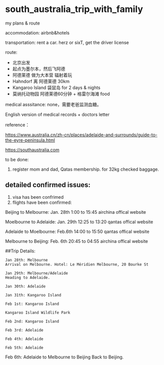 # south_australia_trip_with_family
my plans & route


accommodation: airbnb&hotels

transportation: rent a car. herz or sixT, get the driver license

route: 
- 北京出发
- 起点为墨尔本，然后飞阿德
- 阿德莱德 做为大本营 辐射着玩
- Hahndorf 离 阿德莱德 30km
- Kangaroo Island 袋鼠岛 for 2 days & nights
- 莫纳托动物园 阿德莱德60分钟 + 格雷尔海滩 food


medical asssitance:
none，需要老爸监测血糖。

English version of medical records + doctors letter



reference：

https://www.australia.cn/zh-cn/places/adelaide-and-surrounds/guide-to-the-eyre-peninsula.html

https://southaustralia.com


to be done:
1. register mom and dad, Qatas membership. for 32kg checked baggage.


## detailed confirmed issues:

1. visa has been confrimed
2. flights have been confirmed:

Beijing to Melbourne: Jan. 28th 1:00 to 15:45 airchina offical website

Moelbourne to Adelaide: Jan. 29th 12:25 to 13:20 qantas offical website

Adelaide to Moelbourne: Feb.6th 14:00 to 15:50 qantas offical website

Melbourne to Beijing: Feb. 6th 20:45 to 04:55 airchina offical website



##Trip Details:

```
Jan 28th: Melbourne
Arrival on Melbourne. Hotel: Le Méridien Melbourne, 20 Bourke St
```



```
Jan 29th: Melbourne/Adelaide
Heading to Adelaide.
```

```
Jan 30th: Adelaide
```

```
Jan 31th: Kangaroo Island
```

```
Feb 1st: Kangaroo Island

Kangaroo Island Wildlife Park
```

```
Feb 2nd: Kangaroo Island
```

```
Feb 3rd: Adelaide
```

```
Feb 4th: Adelaide
```

```
Feb 5th: Adelaide

```

Feb 6th: Adelaide to Melbourne to Beijing
Back to Beijing.
